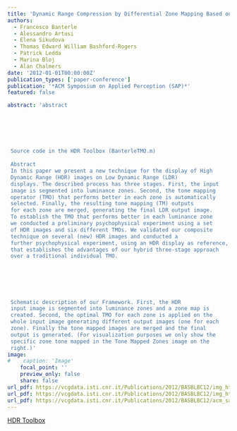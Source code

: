 ```yaml
---
title: 'Dynamic Range Compression by Differential Zone Mapping Based on Psychophysical Experiments'
authors:
  - Francesco Banterle
  - Alessandro Artusi
  - Elena Sikudova
  - Thomas Edward William Bashford-Rogers
  - Patrick Ledda
  - Marina Bloj
  - Alan Chalmers
date: '2012-01-01T00:00:00Z'
publication_types: ['paper-conference']
publication: '*ACM Symposium on Applied Perception (SAP)*'
featured: false

abstract: 'abstract
 	
 	
 	
 
 
 
 Source code in the HDR Toolbox (BanterleTMO.m)
 
 Abstract
 In this paper we present a new technique for the display of High
 Dynamic Range (HDR) images on Low Dynamic Range (LDR)
 displays. The described process has three stages. First, the input
 image is segmented into luminance zones. Second, the tone mapping
 operator (TMO) that performs better in each zone is automatically
 selected. Finally, the resulting tone mapping (TM) outputs
 for each zone are merged, generating the final LDR output image.
 To establish the TMO that performs better in each luminance zone
 we conducted a preliminary psychophysical experiment using a set
 of HDR images and six different TMOs. We validated our composite
 technique on several (new) HDR images and conducted a
 further psychophysical experiment, using an HDR display as reference,
 that establishes the advantages of our hybrid three-stage approach
 over a traditional individual TMO.
 
 
 
 
 
 
 Schematic description of our Framework. First, the HDR
 input image is segmented into luminance zones and a zone map is
 created. Second, the optimal TMO for each zone is applied on the
 whole input image generating different output images (one for each
 zone). Finally the tone mapped images are merged and the final
 output is generated. (For visualization purposes we only show the
 specific zone tone mapped in the Tone Mapped Zones image on the
 right.)'
image:
#    caption: 'Image'
    focal_point: ''
    preview_only: false
    share: false
url_pdf: https://vcgdata.isti.cnr.it/Publications/2012/BASBLBC12/img_htmo_first_experiment.pdf
url_pdf: https://vcgdata.isti.cnr.it/Publications/2012/BASBLBC12/img_htmo_val_second_experiment.pdf
url_pdf: https://vcgdata.isti.cnr.it/Publications/2012/BASBLBC12/acm_sap_2012_tmo.pdf
---
```

[HDR Toolbox](http://www.advancedhdrbook.com/)

